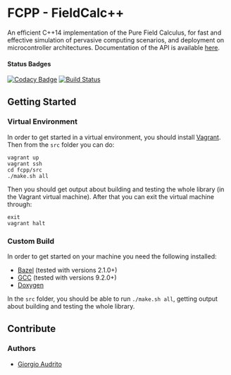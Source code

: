 # FCPP - FieldCalc++

An efficient C++14 implementation of the Pure Field Calculus, for fast and effective simulation of pervasive computing scenarios, and deployment on microcontroller architectures.
Documentation of the API is available [here](http://fcpp-doc.surge.sh).

#### Status Badges

[![Codacy Badge](https://api.codacy.com/project/badge/Grade/90634407d674499cb62da7d7d74e8b42)](https://app.codacy.com/gh/fcpp/fcpp?utm_source=github.com&utm_medium=referral&utm_content=fcpp/fcpp&utm_campaign=Badge_Grade_Dashboard)
[![Build Status](https://travis-ci.com/fcpp/fcpp.svg?branch=master)](https://travis-ci.com/fcpp/fcpp)

## Getting Started

### Virtual Environment

In order to get started in a virtual environment, you should install [Vagrant](https://www.vagrantup.com). Then from the `src` folder you can do:
```
vagrant up
vagrant ssh
cd fcpp/src
./make.sh all
```
Then you should get output about building and testing the whole library (in the Vagrant virtual machine). After that you can exit the virtual machine through:
```
exit
vagrant halt
```
### Custom Build

In order to get started on your machine you need the following installed:

- [Bazel](https://bazel.build) (tested with versions 2.1.0+)
- [GCC](https://gcc.gnu.org) (tested with versions 9.2.0+)
- [Doxygen](http://www.doxygen.nl)

In the `src` folder, you should be able to run `./make.sh all`, getting output about building and testing the whole library.

## Contribute

### Authors

- [Giorgio Audrito](http://giorgio.audrito.info/#!/research)
